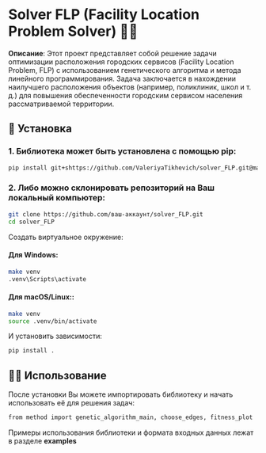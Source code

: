 # Solver FLP (Facility Location Problem Solver) 🏢📍

**Описание**: Этот проект представляет собой решение задачи оптимизации расположения городских сервисов (Facility Location Problem, FLP) с использованием генетического алгоритма и метода линейного программирования. Задача заключается в нахождении наилучшего расположения объектов (например, поликлиник, школ и т. д.) для повышения обеспеченности городским сервисом населения рассматриваемой территории.

## 🚀 Установка

### 1. Библиотека может быть установлена с помощью pip:

```bash
pip install git+shttps://github.com/ValeriyaTikhevich/solver_FLP.git@main
```

### 2. Либо можно склонировать репозиторий на Ваш локальный компьютер:

```bash
git clone https://github.com/ваш-аккаунт/solver_FLP.git
cd solver_FLP
```

Создать виртуальное окружение:

#### Для Windows:
```bash
make venv
.venv\Scripts\activate
```

#### Для macOS/Linux::
```bash
make venv
source .venv/bin/activate
```

И установить зависимости:
```bash
pip install .
```

## 🧑‍💻 Использование

После установки Вы можете импортировать библиотеку и начать использовать её для решения задач:

```bash
from method import genetic_algorithm_main, choose_edges, fitness_plot
```

Примеры использования библиотеки и формата входных данных лежат в разделе **examples**

